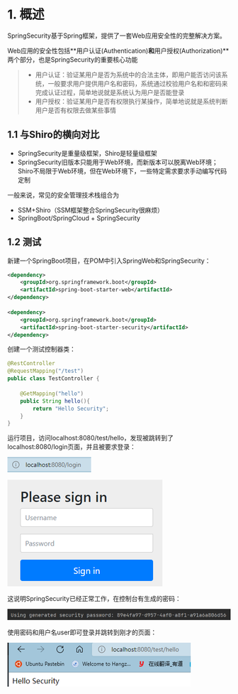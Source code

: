 # 1.	概述

SpringSecurity基于Spring框架，提供了一套Web应用安全性的完整解决方案。

Web应用的安全性包括**用户认证(Authentication)**和**用户授权(Authorization)**两个部分，也是SpringSecurity的重要核心功能

> - 用户认证：验证某用户是否为系统中的合法主体，即用户能否访问该系统，一般要求用户提供用户名和密码，系统通过校验用户名和和密码来完成认证过程，简单地说就是系统认为用户是否能登录
> - 用户授权：验证某用户是否有权限执行某操作，简单地说就是系统判断用户是否有权限去做某些事情

## 1.1	与Shiro的横向对比

- SpringSecurity是重量级框架，Shiro是轻量级框架
- SpringSecurity旧版本只能用于Web环境，而新版本可以脱离Web环境；Shiro不局限于Web环境，但在Web环境下，一些特定需求要求手动编写代码定制



一般来说，常见的安全管理技术栈组合为

- SSM+Shiro（SSM框架整合SpringSecurity很麻烦）
- SpringBoot/SpringCloud + SpringSecurity



## 1.2	测试

新建一个SpringBoot项目，在POM中引入SpringWeb和SpringSecurity：

```xml
<dependency>
    <groupId>org.springframework.boot</groupId>
    <artifactId>spring-boot-starter-web</artifactId>
</dependency>

<dependency>
    <groupId>org.springframework.boot</groupId>
    <artifactId>spring-boot-starter-security</artifactId>
</dependency>
```

创建一个测试控制器类：

```java
@RestController
@RequestMapping("/test")
public class TestController {

    @GetMapping("hello")
    public String hello(){
        return "Hello Security";
    }
}
```

运行项目，访问localhost:8080/test/hello，发现被跳转到了localhost:8080/login页面，并且被要求登录：

![image-20211227164652870](Image/image-20211227164652870.png)

![image-20211227164658039](Image/image-20211227164658039.png)

这说明SpringSecurity已经正常工作，在控制台有生成的密码：

![image-20211227164823407](Image/image-20211227164823407.png)

使用密码和用户名user即可登录并跳转到刚才的页面：

![image-20211227164857687](Image/image-20211227164857687.png)